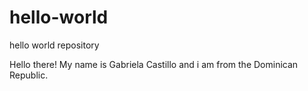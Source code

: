# hello-world
hello world repository 

Hello there!
My name is Gabriela Castillo and i am from the Dominican Republic.
